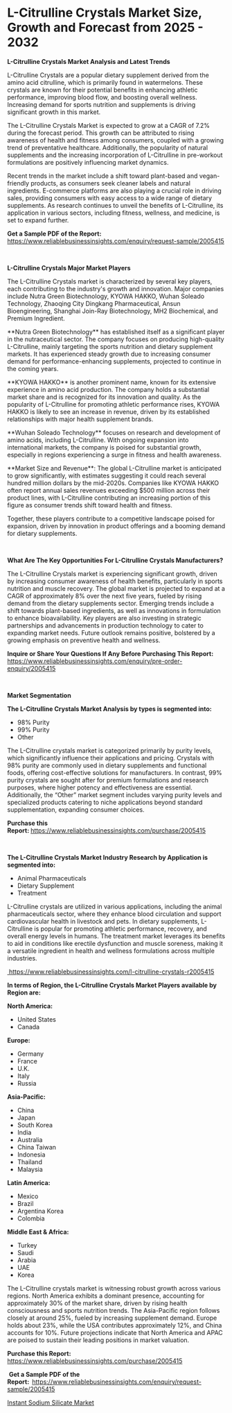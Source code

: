 <p><h1>L-Citrulline Crystals Market Size, Growth and Forecast from 2025 - 2032</h1></p><p><strong>L-Citrulline Crystals Market Analysis and Latest Trends</strong></p>
<p><p>L-Citrulline Crystals are a popular dietary supplement derived from the amino acid citrulline, which is primarily found in watermelons. These crystals are known for their potential benefits in enhancing athletic performance, improving blood flow, and boosting overall wellness. Increasing demand for sports nutrition and supplements is driving significant growth in this market.</p><p>The L-Citrulline Crystals Market is expected to grow at a CAGR of 7.2% during the forecast period. This growth can be attributed to rising awareness of health and fitness among consumers, coupled with a growing trend of preventative healthcare. Additionally, the popularity of natural supplements and the increasing incorporation of L-Citrulline in pre-workout formulations are positively influencing market dynamics.</p><p>Recent trends in the market include a shift toward plant-based and vegan-friendly products, as consumers seek cleaner labels and natural ingredients. E-commerce platforms are also playing a crucial role in driving sales, providing consumers with easy access to a wide range of dietary supplements. As research continues to unveil the benefits of L-Citrulline, its application in various sectors, including fitness, wellness, and medicine, is set to expand further.</p></p>
<p><strong>Get a Sample PDF of the Report:&nbsp;</strong> <a href="https://www.reliablebusinessinsights.com/enquiry/request-sample/2005415?utm_campaign=2321&utm_medium=2&utm_source=Github&utm_content=ia&utm_term=03042025&utm_id=l-citrulline-crystals">https://www.reliablebusinessinsights.com/enquiry/request-sample/2005415</a></p>
<p>&nbsp;</p>
<p><strong>L-Citrulline Crystals Major Market Players</strong></p>
<p><p>The L-Citrulline Crystals market is characterized by several key players, each contributing to the industry's growth and innovation. Major companies include Nutra Green Biotechnology, KYOWA HAKKO, Wuhan Soleado Technology, Zhaoqing City Dingkang Pharmaceutical, Ansun Bioengineering, Shanghai Join-Ray Biotechnology, MH2 Biochemical, and Premium Ingredient.</p><p>**Nutra Green Biotechnology** has established itself as a significant player in the nutraceutical sector. The company focuses on producing high-quality L-Citrulline, mainly targeting the sports nutrition and dietary supplement markets. It has experienced steady growth due to increasing consumer demand for performance-enhancing supplements, projected to continue in the coming years.</p><p>**KYOWA HAKKO** is another prominent name, known for its extensive experience in amino acid production. The company holds a substantial market share and is recognized for its innovation and quality. As the popularity of L-Citrulline for promoting athletic performance rises, KYOWA HAKKO is likely to see an increase in revenue, driven by its established relationships with major health supplement brands.</p><p>**Wuhan Soleado Technology** focuses on research and development of amino acids, including L-Citrulline. With ongoing expansion into international markets, the company is poised for substantial growth, especially in regions experiencing a surge in fitness and health awareness.</p><p>**Market Size and Revenue**: The global L-Citrulline market is anticipated to grow significantly, with estimates suggesting it could reach several hundred million dollars by the mid-2020s. Companies like KYOWA HAKKO often report annual sales revenues exceeding $500 million across their product lines, with L-Citrulline contributing an increasing portion of this figure as consumer trends shift toward health and fitness.</p><p>Together, these players contribute to a competitive landscape poised for expansion, driven by innovation in product offerings and a booming demand for dietary supplements.</p></p>
<p>&nbsp;</p>
<p><strong>What Are The Key Opportunities For L-Citrulline Crystals Manufacturers?</strong></p>
<p><p>The L-Citrulline Crystals market is experiencing significant growth, driven by increasing consumer awareness of health benefits, particularly in sports nutrition and muscle recovery. The global market is projected to expand at a CAGR of approximately 8% over the next five years, fueled by rising demand from the dietary supplements sector. Emerging trends include a shift towards plant-based ingredients, as well as innovations in formulation to enhance bioavailability. Key players are also investing in strategic partnerships and advancements in production technology to cater to expanding market needs. Future outlook remains positive, bolstered by a growing emphasis on preventive health and wellness.</p></p>
<p><strong>Inquire or Share Your Questions If Any Before Purchasing This Report:</strong> <a href="https://www.reliablebusinessinsights.com/enquiry/pre-order-enquiry/2005415?utm_campaign=2321&utm_medium=2&utm_source=Github&utm_content=ia&utm_term=03042025&utm_id=l-citrulline-crystals">https://www.reliablebusinessinsights.com/enquiry/pre-order-enquiry/2005415</a></p>
<p>&nbsp;</p>
<p><strong>Market Segmentation</strong></p>
<p><strong>The L-Citrulline Crystals Market Analysis by types is segmented into:</strong></p>
<p><ul><li>98% Purity</li><li>99% Purity</li><li>Other</li></ul></p>
<p><p>The L-Citrulline crystals market is categorized primarily by purity levels, which significantly influence their applications and pricing. Crystals with 98% purity are commonly used in dietary supplements and functional foods, offering cost-effective solutions for manufacturers. In contrast, 99% purity crystals are sought after for premium formulations and research purposes, where higher potency and effectiveness are essential. Additionally, the “Other” market segment includes varying purity levels and specialized products catering to niche applications beyond standard supplementation, expanding consumer choices.</p></p>
<p><strong>Purchase this Report:&nbsp;</strong><a href="https://www.reliablebusinessinsights.com/purchase/2005415?utm_campaign=2321&utm_medium=2&utm_source=Github&utm_content=ia&utm_term=03042025&utm_id=l-citrulline-crystals">https://www.reliablebusinessinsights.com/purchase/2005415</a></p>
<p>&nbsp;</p>
<p><strong>The L-Citrulline Crystals Market Industry Research by Application is segmented into:</strong></p>
<p><ul><li>Animal Pharmaceuticals</li><li>Dietary Supplement</li><li>Treatment</li></ul></p>
<p><p>L-Citrulline crystals are utilized in various applications, including the animal pharmaceuticals sector, where they enhance blood circulation and support cardiovascular health in livestock and pets. In dietary supplements, L-Citrulline is popular for promoting athletic performance, recovery, and overall energy levels in humans. The treatment market leverages its benefits to aid in conditions like erectile dysfunction and muscle soreness, making it a versatile ingredient in health and wellness formulations across multiple industries.</p></p>
<p><a href="https://www.reliablebusinessinsights.com/l-citrulline-crystals-r2005415?utm_campaign=2321&utm_medium=2&utm_source=Github&utm_content=ia&utm_term=03042025&utm_id=l-citrulline-crystals">&nbsp;https://www.reliablebusinessinsights.com/l-citrulline-crystals-r2005415</a></p>
<p><strong>In terms of Region, the L-Citrulline Crystals Market Players available by Region are:</strong></p>
<p>
    <p> <strong> North America: </strong>
        <ul>
            <li>United States</li>
            <li>Canada</li>
        </ul>
        </p> 
    <p> <strong> Europe: </strong>
        <ul>
            <li>Germany</li>
            <li>France</li>
            <li>U.K.</li>
            <li>Italy</li>
            <li>Russia</li>
        </ul>
        </p> 
    <p> <strong> Asia-Pacific: </strong>
        <ul>
            <li>China</li>
            <li>Japan</li>
            <li>South Korea</li>
            <li>India</li>
            <li>Australia</li>
            <li>China Taiwan</li>
            <li>Indonesia</li>
            <li>Thailand</li>
            <li>Malaysia</li>
        </ul>
        </p> 
    <p> <strong> Latin America: </strong>
        <ul>
            <li>Mexico</li>
            <li>Brazil</li>
            <li>Argentina Korea</li>
            <li>Colombia</li>
        </ul>
        </p> 
    <p> <strong> Middle East & Africa: </strong>
        <ul>
            <li>Turkey</li>
            <li>Saudi</li>
            <li>Arabia</li>
            <li>UAE</li>
            <li>Korea</li>
        </ul>
    </p>
    </p>
<p><p>The L-Citrulline crystals market is witnessing robust growth across various regions. North America exhibits a dominant presence, accounting for approximately 30% of the market share, driven by rising health consciousness and sports nutrition trends. The Asia-Pacific region follows closely at around 25%, fueled by increasing supplement demand. Europe holds about 23%, while the USA contributes approximately 12%, and China accounts for 10%. Future projections indicate that North America and APAC are poised to sustain their leading positions in market valuation.</p></p>
<p><strong>Purchase this Report: </strong><a href="https://www.reliablebusinessinsights.com/purchase/2005415?utm_campaign=2321&utm_medium=2&utm_source=Github&utm_content=ia&utm_term=03042025&utm_id=l-citrulline-crystals">https://www.reliablebusinessinsights.com/purchase/2005415</a></p>
<p>&nbsp;<strong>Get a Sample PDF of the Report:&nbsp;&nbsp;</strong><a href="https://www.reliablebusinessinsights.com/enquiry/request-sample/2005415?utm_campaign=2321&utm_medium=2&utm_source=Github&utm_content=ia&utm_term=03042025&utm_id=l-citrulline-crystals">https://www.reliablebusinessinsights.com/enquiry/request-sample/2005415</a></p>
<p><strong></strong></p>
<p><p><a href="https://github.com/maclarensidney/Market-Research-Report-List-1/blob/main/instant-sodium-silicate-market.md?utm_campaign=2321&utm_medium=2&utm_source=Github&utm_content=ia&utm_term=03042025&utm_id=l-citrulline-crystals">Instant Sodium Silicate Market</a></p></p>